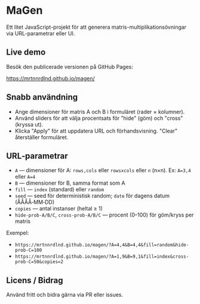 # MaGen

Ett litet JavaScript-projekt för att generera matris-multiplikationsövningar via URL-parametrar eller UI.

## Live demo
Besök den publicerade versionen på GitHub Pages:

https://mrtnnrdlnd.github.io/magen/

## Snabb användning
- Ange dimensioner för matris A och B i formuläret (rader × kolumner).
- Använd sliders för att välja procentsats för "hide" (göm) och "cross" (kryssa ut).
- Klicka "Apply" för att uppdatera URL och förhandsvisning. "Clear" återställer formuläret.

## URL‑parametrar
- `A` — dimensioner för A: `rows,cols` eller `rowsxcols` eller `n` (n×n). Ex: `A=3,4` eller `A=4`
- `B` — dimensioner för B, samma format som A
- `fill` — `index` (standard) eller `random`
- `seed` — seed för deterministisk random; `date` för dagens datum (ÅÅÅÅ‑MM‑DD)
- `copies` — antal instanser (heltal ≥ 1)
- `hide-prob-A/B/C`, `cross-prob-A/B/C` — procent (0–100) för göm/kryss per matris

Exempel:
- `https://mrtnnrdlnd.github.io/magen/?A=4,4&B=4,4&fill=random&hide-prob-C=100`
- `https://mrtnnrdlnd.github.io/magen/?A=1,9&B=9,1&fill=index&cross-prob-C=50&copies=2`

## Licens / Bidrag
Använd fritt och bidra gärna via PR eller issues.
